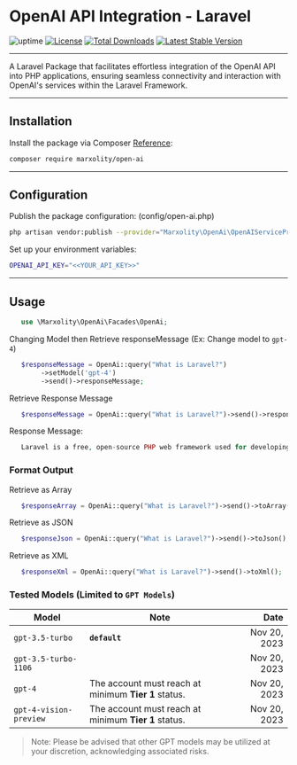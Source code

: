 # OpenAI API Integration - Laravel
![uptime](https://img.shields.io/badge/uptime-100%25-brightgreen) [![License](http://poser.pugx.org/marxolity/open-ai/license)](https://packagist.org/packages/marxolity/open-ai) [![Total Downloads](http://poser.pugx.org/marxolity/open-ai/downloads)](https://packagist.org/packages/marxolity/open-ai/) [![Latest Stable Version](http://poser.pugx.org/marxolity/open-ai/v)](https://packagist.org/packages/marxolity/open-ai)
***
A Laravel Package that facilitates effortless integration of the OpenAI API into PHP applications, ensuring seamless connectivity and interaction with OpenAI's services within the Laravel Framework.

---
## Installation
Install the package via Composer [Reference](https://packagist.org/packages/marxolity/open-ai):
```bash
composer require marxolity/open-ai
```
---
## Configuration
Publish the package configuration: (config/open-ai.php)
```bash
php artisan vendor:publish --provider="Marxolity\OpenAi\OpenAIServiceProvider" --tag="config"
```
Set up your environment variables:
```bash
OPENAI_API_KEY="<<YOUR_API_KEY>>"
```
---
## Usage
```php
   use \Marxolity\OpenAi\Facades\OpenAi;
```
Changing Model then Retrieve responseMessage (Ex: Change model to `gpt-4`)
```php
   $responseMessage = OpenAi::query("What is Laravel?")
        ->setModel('gpt-4')
        ->send()->responseMessage;
```

Retrieve Response Message
```php
   $responseMessage = OpenAi::query("What is Laravel?")->send()->responseMessage;
```
Response Message:
```php
   Laravel is a free, open-source PHP web framework used for developing web applications. It fol...
```
### Format Output
Retrieve as Array
```php
   $responseArray = OpenAi::query("What is Laravel?")->send()->toArray();
```
Retrieve as JSON
```php
   $responseJson = OpenAi::query("What is Laravel?")->send()->toJson();
```
Retrieve as XML
```php
   $responseXml = OpenAi::query("What is Laravel?")->send()->toXml();
```
### Tested Models (Limited to `GPT Models`)
| Model | Note | Date|
| ------------- | ------------- |-----:|
|`gpt-3.5-turbo`|**`default`**| Nov 20, 2023|
| `gpt-3.5-turbo-1106`| | Nov 20, 2023|
| `gpt-4` | The account must reach at minimum **Tier 1** status. |  Nov 20, 2023|
| `gpt-4-vision-preview` | The account must reach at minimum **Tier 1** status. |  Nov 20, 2023|
> Note: Please be advised that other GPT models may be utilized at your discretion, acknowledging associated risks.
